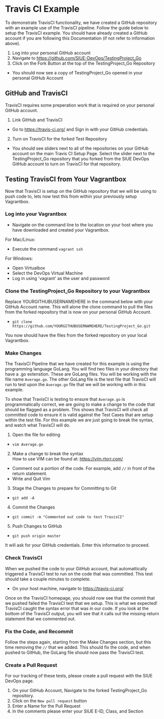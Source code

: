 # Travis CI Example

To demonstrate TravisCI functionality, we have created a GitHub repository with an example use of the TravisCI pipeline. Follow the guide below to setup the TravisCI example. You should have already created a GitHub account if you are following this Documentation (if not refer to information above).

1. Log into your personal GitHub account
2. Navigate to https://github.com/SIUE-DevOps/TestingProject_Go
3. Click on the Fork Button at the top of the TestingProject_Go Repository
 * You should now see a copy of TestingProject_Go opened in your personal GitHub Account

## GitHub and TravisCI

TravisCI requires some preperation work that is required on your personal GitHub account. 

1. Link GitHub and TravisCI  
 * Go to https://travis-ci.org/ and Sign in with your GitHub credentials.

2. Turn on TravisCI for the forked Test Repository  
 * You should see sliders next to all of the repositories on your GitHub account on the main Travis CI Setup Page. Select the slider next to the TestingProject_Go repository that you forked from the SIUE DevOps GitHub account to turn on TravisCI for that repository.

## Testing TravisCI from Your Vagrantbox

Now that TravisCI is setup on the GitHub repository that we will be using to push code to, lets now test this from within your previously setup Vagrantbox.

### Log into your Vagrantbox  
 * Navigate on the command line to the location on your host where you have downloaded and created your Vagrantbox.

For Mac/Linux:
 * Execute the command `vagrant ssh`  

For Windows:
 * Open Virtualbox
 * Select the DevOps Virtual Machine
 * Log in using 'vagrant' as the user and password


### Clone the TestingProject_Go Repository to your Vagrantbox  
Replace YOURGITHUBUSERNAMEHERE in the command below with your GitHub Account name. This will alone the clone command to pull the files from the forked repository that is now on your personal GitHub Account.  

 * `git clone https://github.com/YOURGITHUBUSERNAMEHERE/TestingProject_Go.git`  

You now should have the files from the forked repository on your local Vagrantbox.  

### Make Changes  
The TravisCI Pipeline that we have created for this example is using the programming language GoLang. You will find two files in your directory that have a .go extenstion. These are GoLang files. You will be working with the file name `Average.go`. The other GoLang file is the test file that TravisCI will run to test upon the `Average.go` file that we will be working with in this example.  

To show that TravisCI is testing to ensure that `Average.go` is programmatically correct, we are going to make a change to the code that should be flagged as a problem. This shows that TravisCI will check all committed code to ensure it is valid against the Test Cases that are setup within the test file. For this example we are just going to break the syntax, and watch what TravisCI will do.

1. Open the file for editing  
 * `vim Average.go`

2. Make a change to break the syntax  
How to use VIM can be found at: https://vim.rtorr.com/  

 * Comment out a portion of the code. For example, add `//` in front of the return statement.  
 * Write and Quit Vim

3. Stage the Changes to prepare for Committing to Git  
 * `git add -A`

4. Commit the Changes  
 * `git commit -m "Commented out code to test TravisCI" `

5. Push Changes to GitHub  
 * `git push origin master`  

It will ask for your GitHub credentials. Enter this information to proceed.

### Check TravisCI
When we pushed the code to your GitHub account, that automattically triggered a TravisCI test to run on the code that was committed. This test should take a couple minutes to complete.

* On your host machine, navigate to https://travis-ci.org/  

Once on the TravisCI homepage, you should now see that the commit that we pushed failed the TravisCI test that we setup. This is what we expected! TravisCI caught the syntax error that was in our code. If you look at the bottom of the TravisCI output, you will see that it calls out the missing return statement that we commented out. 

### Fix the Code, and Recommit  

Follow the steps again, starting from the Make Changes section, but this time removing the `//` that we added. This should fix the code, and when pushed to GitHub, the GoLang file should now pass the TravisCI test.

### Create a Pull Request  

For our tracking of these tests, please create a pull request with the SIUE DevOps page.

1. On your GitHub Account, Navigate to the forked TestingProject_Go repository. 
2. Click on the `New pull request` button
3. Enter a Name for the Pull Request
4. In the comments please enter your SIUE E-ID, Class, and Section

